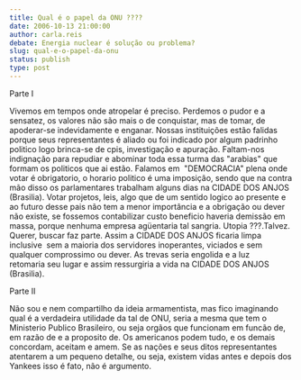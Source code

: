 ```yaml
---
title: Qual é o papel da ONU ????
date: 2006-10-13 21:00:00
author: carla.reis
debate: Energia nuclear é solução ou problema?
slug: qual-e-o-papel-da-onu
status: publish 
type: post
---
```


Parte I


Vivemos em tempos onde atropelar é preciso. Perdemos o pudor e a sensatez, os valores não são mais o de conquistar, mas de tomar, de apoderar-se indevidamente e enganar. Nossas instituições estão falidas porque seus representantes é aliado ou foi indicado por algum padrinho politico logo brinca-se de cpis, investigação e apuração. Faltam-nos indignação para repudiar e abominar toda essa turma das "arabias" que formam os politicos que ai estão. Falamos em  "DEMOCRACIA" plena onde votar é obrigatorio, o horario politico é uma imposição, sendo que na contra mão disso os parlamentares trabalham alguns dias na CIDADE DOS ANJOS (Brasilia). Votar projetos, leis, algo que de um sentido logico ao presente e ao futuro desse pais não tem a menor importância e a obrigação ou dever não existe, se fossemos contabilizar custo beneficio haveria demissão em massa, porque nenhuma empresa agüentaria tal sangria. Utopia ???.Talvez. Querer, buscar faz parte. Assim a CIDADE DOS ANJOS ficaria limpa inclusive  sem a maioria dos servidores inoperantes, viciados e sem qualquer comprossimo ou dever. As trevas seria engolida e a luz retomaria seu lugar e assim ressurgiria a vida na CIDADE DOS ANJOS (Brasilia).


Parte II


Não sou e nem compartilho da ideia armamentista, mas fico imaginando qual é a verdadeira utilidade da tal de ONU, seria a mesma que tem o Ministerio Publico Brasileiro, ou seja orgãos que funcionam em funcão de, em razão de e a proposito de. Os americanos podem tudo, e os demais concordam, aceitam e amem. Se as nações e seus ditos representantes atentarem a um pequeno detalhe, ou seja, existem vidas antes e depois dos Yankees isso é fato, não é argumento.


